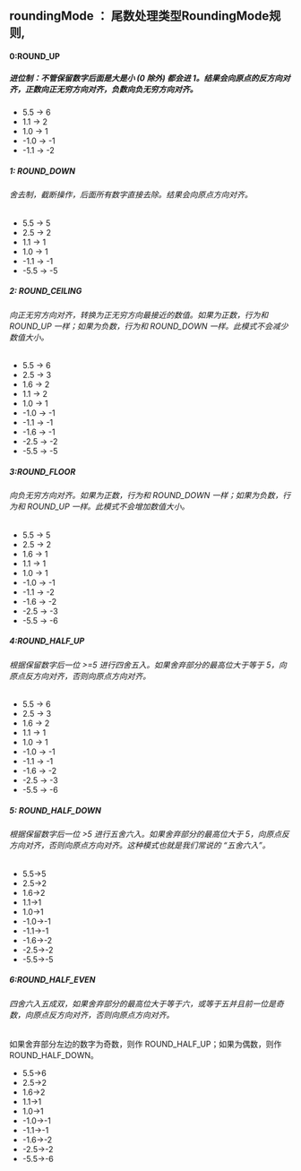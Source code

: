 ## roundingMode ：  尾数处理类型RoundingMode规则,

#### 0:ROUND_UP
##### 进位制：不管保留数字后面是大是小 (0 除外) 都会进 1。结果会向原点的反方向对齐，正数向正无穷方向对齐，负数向负无穷方向对齐。
  
* 5.5 -> 6 
* 1.1 -> 2 
* 1.0 -> 1 
* -1.0 -> -1
* -1.1 -> -2


##### 1: ROUND_DOWN
###### 舍去制，截断操作，后面所有数字直接去除。结果会向原点方向对齐。

* 5.5 -> 5 
* 2.5 -> 2 
* 1.1 -> 1 
* 1.0 -> 1
* -1.1 -> -1
* -5.5 -> -5 


##### 2: ROUND_CEILING
###### 向正无穷方向对齐，转换为正无穷方向最接近的数值。如果为正数，行为和 ROUND_UP 一样；如果为负数，行为和 ROUND_DOWN 一样。此模式不会减少数值大小。

* 5.5 -> 6
* 2.5 -> 3
* 1.6 ->  <span style="font-size: 1em;">2</span>
* 1.1 -> 2
* 1.0 -> 1
* -1.0 -> -1
* -1.1 -> -1
* -1.6 -> -1
* -2.5 -> -2
* -5.5 -> -5



##### 3:ROUND_FLOOR
###### 向负无穷方向对齐。如果为正数，行为和 ROUND_DOWN 一样；如果为负数，行为和 ROUND_UP 一样。此模式不会增加数值大小。

* 5.5 -> 5
* 2.5 -> 2
* 1.6 -> 1
* 1.1 -> 1
* 1.0 -> 1
* -1.0 -> -1
* -1.1 -> -2
* -1.6 -> -2
* -2.5 -> -3
* -5.5 -> -6



##### 4:ROUND_HALF_UP
###### 根据保留数字后一位 >=5 进行四舍五入。如果舍弃部分的最高位大于等于 5，向原点反方向对齐，否则向原点方向对齐。

* 5.5 -> 6
* 2.5 -> 3
* 1.6 -> 2
* 1.1 -> 1
* 1.0 -> 1
* -1.0 -> -1
* -1.1 -> -1
* -1.6 -> -2
* -2.5 -> -3
* -5.5 -> -6



##### 5: ROUND_HALF_DOWN
###### 根据保留数字后一位 >5 进行五舍六入。如果舍弃部分的最高位大于 5，向原点反方向对齐，否则向原点方向对齐。这种模式也就是我们常说的 “五舍六入”。
* 5.5->5
* 2.5->2
* 1.6->2
* 1.1->1
* 1.0->1
* -1.0->-1
* -1.1->-1
* -1.6->-2
* -2.5->-2
* -5.5->-5



##### 6:ROUND_HALF_EVEN
###### 四舍六入五成双，如果舍弃部分的最高位大于等于六，或等于五并且前一位是奇数，向原点反方向对齐，否则向原点方向对齐。
如果舍弃部分左边的数字为奇数，则作 ROUND_HALF_UP；如果为偶数，则作 ROUND_HALF_DOWN。

* 5.5->6
* 2.5->2
* 1.6->2
* 1.1->1
* 1.0->1
* -1.0->-1
* -1.1->-1
* -1.6->-2
* -2.5->-2
* -5.5->-6